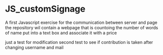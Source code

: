 # JS_customSignage
A first Javascript exercise for the communication between server and page
the repository wil contain a webpage that is countoing the number of words of name put into a text box and associate it with a price

just a test for modification
second test to see if contribution is taken after changing username and mail
